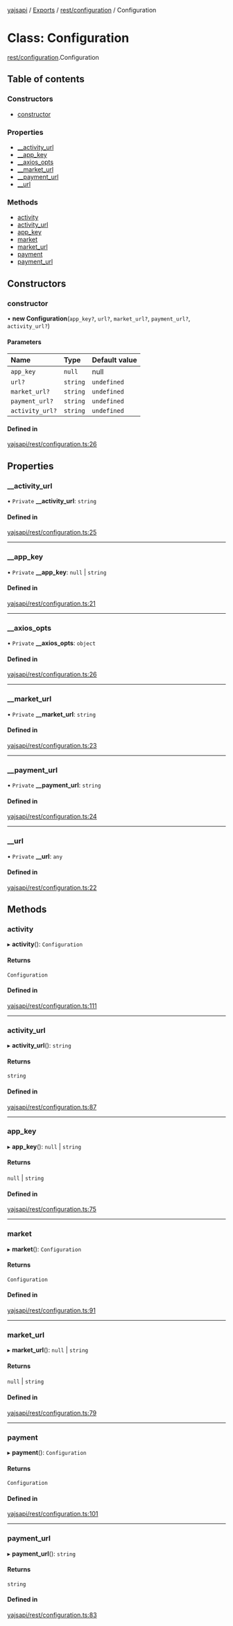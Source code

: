 [yajsapi](../README.md) / [Exports](../modules.md) / [rest/configuration](../modules/rest_configuration.md) / Configuration

# Class: Configuration

[rest/configuration](../modules/rest_configuration.md).Configuration

## Table of contents

### Constructors

- [constructor](rest_configuration.configuration.md#constructor)

### Properties

- [\_\_activity\_url](rest_configuration.configuration.md#__activity_url)
- [\_\_app\_key](rest_configuration.configuration.md#__app_key)
- [\_\_axios\_opts](rest_configuration.configuration.md#__axios_opts)
- [\_\_market\_url](rest_configuration.configuration.md#__market_url)
- [\_\_payment\_url](rest_configuration.configuration.md#__payment_url)
- [\_\_url](rest_configuration.configuration.md#__url)

### Methods

- [activity](rest_configuration.configuration.md#activity)
- [activity\_url](rest_configuration.configuration.md#activity_url)
- [app\_key](rest_configuration.configuration.md#app_key)
- [market](rest_configuration.configuration.md#market)
- [market\_url](rest_configuration.configuration.md#market_url)
- [payment](rest_configuration.configuration.md#payment)
- [payment\_url](rest_configuration.configuration.md#payment_url)

## Constructors

### constructor

• **new Configuration**(`app_key?`, `url?`, `market_url?`, `payment_url?`, `activity_url?`)

#### Parameters

| Name | Type | Default value |
| :------ | :------ | :------ |
| `app_key` | ``null`` | null |
| `url?` | `string` | `undefined` |
| `market_url?` | `string` | `undefined` |
| `payment_url?` | `string` | `undefined` |
| `activity_url?` | `string` | `undefined` |

#### Defined in

[yajsapi/rest/configuration.ts:26](https://github.com/golemfactory/yajsapi/blob/8f42a91/yajsapi/rest/configuration.ts#L26)

## Properties

### \_\_activity\_url

• `Private` **\_\_activity\_url**: `string`

#### Defined in

[yajsapi/rest/configuration.ts:25](https://github.com/golemfactory/yajsapi/blob/8f42a91/yajsapi/rest/configuration.ts#L25)

___

### \_\_app\_key

• `Private` **\_\_app\_key**: ``null`` \| `string`

#### Defined in

[yajsapi/rest/configuration.ts:21](https://github.com/golemfactory/yajsapi/blob/8f42a91/yajsapi/rest/configuration.ts#L21)

___

### \_\_axios\_opts

• `Private` **\_\_axios\_opts**: `object`

#### Defined in

[yajsapi/rest/configuration.ts:26](https://github.com/golemfactory/yajsapi/blob/8f42a91/yajsapi/rest/configuration.ts#L26)

___

### \_\_market\_url

• `Private` **\_\_market\_url**: `string`

#### Defined in

[yajsapi/rest/configuration.ts:23](https://github.com/golemfactory/yajsapi/blob/8f42a91/yajsapi/rest/configuration.ts#L23)

___

### \_\_payment\_url

• `Private` **\_\_payment\_url**: `string`

#### Defined in

[yajsapi/rest/configuration.ts:24](https://github.com/golemfactory/yajsapi/blob/8f42a91/yajsapi/rest/configuration.ts#L24)

___

### \_\_url

• `Private` **\_\_url**: `any`

#### Defined in

[yajsapi/rest/configuration.ts:22](https://github.com/golemfactory/yajsapi/blob/8f42a91/yajsapi/rest/configuration.ts#L22)

## Methods

### activity

▸ **activity**(): `Configuration`

#### Returns

`Configuration`

#### Defined in

[yajsapi/rest/configuration.ts:111](https://github.com/golemfactory/yajsapi/blob/8f42a91/yajsapi/rest/configuration.ts#L111)

___

### activity\_url

▸ **activity_url**(): `string`

#### Returns

`string`

#### Defined in

[yajsapi/rest/configuration.ts:87](https://github.com/golemfactory/yajsapi/blob/8f42a91/yajsapi/rest/configuration.ts#L87)

___

### app\_key

▸ **app_key**(): ``null`` \| `string`

#### Returns

``null`` \| `string`

#### Defined in

[yajsapi/rest/configuration.ts:75](https://github.com/golemfactory/yajsapi/blob/8f42a91/yajsapi/rest/configuration.ts#L75)

___

### market

▸ **market**(): `Configuration`

#### Returns

`Configuration`

#### Defined in

[yajsapi/rest/configuration.ts:91](https://github.com/golemfactory/yajsapi/blob/8f42a91/yajsapi/rest/configuration.ts#L91)

___

### market\_url

▸ **market_url**(): ``null`` \| `string`

#### Returns

``null`` \| `string`

#### Defined in

[yajsapi/rest/configuration.ts:79](https://github.com/golemfactory/yajsapi/blob/8f42a91/yajsapi/rest/configuration.ts#L79)

___

### payment

▸ **payment**(): `Configuration`

#### Returns

`Configuration`

#### Defined in

[yajsapi/rest/configuration.ts:101](https://github.com/golemfactory/yajsapi/blob/8f42a91/yajsapi/rest/configuration.ts#L101)

___

### payment\_url

▸ **payment_url**(): `string`

#### Returns

`string`

#### Defined in

[yajsapi/rest/configuration.ts:83](https://github.com/golemfactory/yajsapi/blob/8f42a91/yajsapi/rest/configuration.ts#L83)
